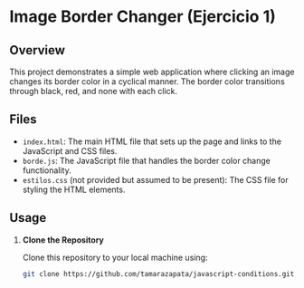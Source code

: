 # Image Border Changer (Ejercicio 1)

## Overview

This project demonstrates a simple web application where clicking an image changes its border color in a cyclical manner. The border color transitions through black, red, and none with each click.

## Files

- `index.html`: The main HTML file that sets up the page and links to the JavaScript and CSS files.
- `borde.js`: The JavaScript file that handles the border color change functionality.
- `estilos.css` (not provided but assumed to be present): The CSS file for styling the HTML elements.

## Usage

1. **Clone the Repository**

   Clone this repository to your local machine using:
   ```bash
   git clone https://github.com/tamarazapata/javascript-conditions.git
